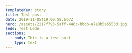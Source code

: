 ```yaml
---
templateKey: story
title: Test post
date: 2019-11-05T19:00:59.667Z
hero: /assets/2217f793-5aff-446c-bbdb-a7a3b5a5555d.jpg
lede: Test Lede
sections:
  - body: This is a test post
    type: text
---
```


